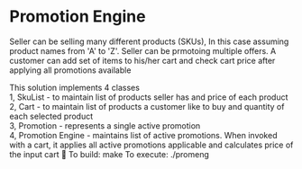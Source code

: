 # Promotion Engine

Seller can be selling many different products (SKUs), In this case assuming product names from 'A' to 'Z'. Seller can be prmotoing multiple offers. A customer can add set of items to his/her cart and check cart price after applying all promotions available

This solution implements 4 classes  
1, SkuList - to maintain list of products seller has and price of each product  
2, Cart - to maintain list of products a customer like to buy and quantity of each selected product  
3, Promotion - represents a single active promotion  
4, Promotion Engine - maintains list of active promotions. When invoked with a cart, it applies all active promotions applicable and calculates price of the input cart

To build: make
To execute: ./promeng